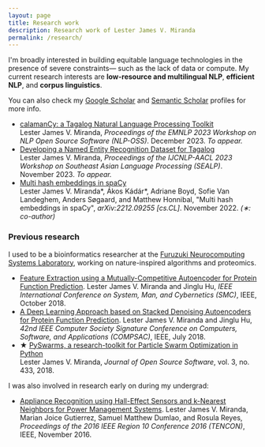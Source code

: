 ```yaml
---
layout: page
title: Research work
description: Research work of Lester James V. Miranda
permalink: /research/
---
```


I'm broadly interested in building equitable language technologies in the
presence of severe constraints&mdash; such as the lack of data or compute.
My current research interests are **low-resource and multilingual NLP**,
**efficient NLP**, and **corpus linguistics**. 

You can also check my [Google
Scholar](https://scholar.google.co.jp/citations?user=2RtnNKEAAAAJ&hl=en) and
[Semantic
Scholar](https://www.semanticscholar.org/author/Lester-James-V.-Miranda/13614871)
profiles for more info.

- [calamanCy: a Tagalog Natural Language Processing Toolkit]() <br> Lester James V. Miranda, *Proceedings of the EMNLP 2023 Workshop on NLP Open Source Software (NLP-OSS)*. December 2023. *To appear.*
- [Developing a Named Entity Recognition Dataset for Tagalog]() <br> Lester James V. Miranda, *Proceedings of the IJCNLP-AACL 2023 Workshop on Southeast Asian Language Processing (SEALP)*. November 2023. *To appear.*
- [Multi hash embeddings in spaCy](https://arxiv.org/abs/2212.09255) <br> Lester James V. Miranda\*, &Aacute;kos K&aacute;d&aacute;r\*, Adriane Boyd, Sofie Van Landeghem, Anders S&oslash;gaard, and Matthew Honnibal, "Multi hash embeddings in spaCy", *arXiv:2212.09255 [cs.CL]*. November 2022. *(&lowast;: co-author)*

<!--
- [Expulsion from Eden: the saga of the Calauit Safari Island Park](https://www.dropbox.com/s/j36m11rvhbl963e/apeiron2016expulsion.pdf?dl=0) <br> Lester James V. Miranda, “Expulsion from Eden: the saga of the Calauit Safari Island Park,” _APEIRON Student Journal of Philosophy_, no. 8, pp. 201–219, 2016. ISBN: 1533659788.
-->

### Previous research

I used to be a bioinformatics researcher at the [Furuzuki Neurocomputing Systems Laboratory](https://www.waseda.jp/sem-hflab/nclab/index.html), working on nature-inspired algorithms and proteomics. 

- [Feature Extraction using a Mutually-Competitive Autoencoder for Protein Function Prediction](https://ieeexplore.ieee.org/document/8616230). Lester James V. Miranda and Jinglu Hu, _IEEE International Conference on System, Man, and Cybernetics (SMC)_, IEEE, October 2018. 
- [A Deep Learning Approach based on Stacked Denoising Autoencoders for Protein Function Prediction](https://ieeexplore.ieee.org/document/8377699). Lester James V. Miranda and Jinglu Hu, _42nd IEEE Computer Society Signature Conference on Computers, Software, and Applications (COMPSAC)_, IEEE, July 2018.
- &#9733; [PySwarms, a research-toolkit for Particle Swarm Optimization in Python](https://joss.theoj.org/papers/10.21105/joss.00433) <br> Lester James V. Miranda, _Journal of Open Source Software_, vol. 3, no. 433, 2018.

I was also involved in research early on during my undergrad:

- [Appliance Recognition using Hall-Effect Sensors and k-Nearest Neighbors for Power Management Systems](https://ieeexplore.ieee.org/document/7847947). Lester James V. Miranda, Marian Joice Gutierrez, Samuel Matthew Dumlao, and Rosula Reyes, _Proceedings of the 2016 IEEE Region 10 Conference 2016 (TENCON)_, IEEE, November 2016.